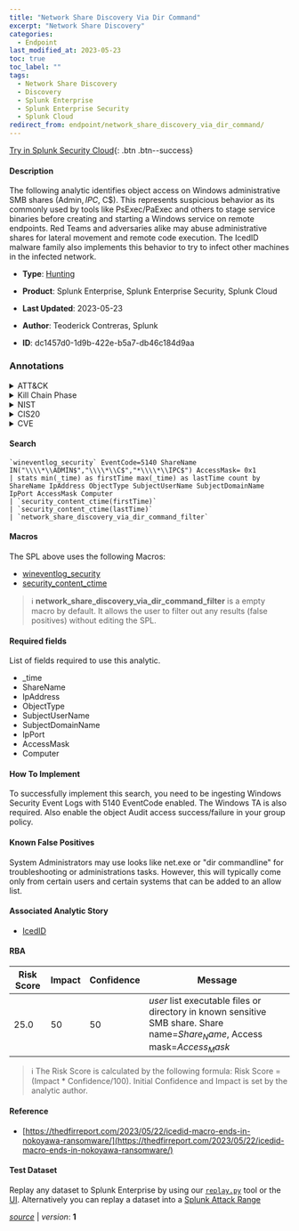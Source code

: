```yaml
---
title: "Network Share Discovery Via Dir Command"
excerpt: "Network Share Discovery"
categories:
  - Endpoint
last_modified_at: 2023-05-23
toc: true
toc_label: ""
tags:
  - Network Share Discovery
  - Discovery
  - Splunk Enterprise
  - Splunk Enterprise Security
  - Splunk Cloud
redirect_from: endpoint/network_share_discovery_via_dir_command/
---
```




[Try in Splunk Security Cloud](https://www.splunk.com/en_us/cyber-security.html){: .btn .btn--success}

#### Description

The following analytic identifies object access on Windows administrative SMB shares (Admin$, IPC$, C$). This represents suspicious behavior as its commonly used by tools like PsExec/PaExec and others to stage service binaries before creating and starting a Windows service on remote endpoints. Red Teams and adversaries alike may abuse administrative shares for lateral movement and remote code execution. The IcedID malware family also implements this behavior to try to infect other machines in the infected network.

- **Type**: [Hunting](https://github.com/splunk/security_content/wiki/Detection-Analytic-Types)
- **Product**: Splunk Enterprise, Splunk Enterprise Security, Splunk Cloud

- **Last Updated**: 2023-05-23
- **Author**: Teoderick Contreras, Splunk
- **ID**: dc1457d0-1d9b-422e-b5a7-db46c184d9aa

### Annotations
<details>
  <summary>ATT&CK</summary>

<div markdown="1">

#### [ATT&CK](https://attack.mitre.org/)

| ID          | Technique   | Tactic         |
| ----------- | ----------- |--------------- |
| [T1135](https://attack.mitre.org/techniques/T1135/) | Network Share Discovery | Discovery |

</div>
</details>


<details>
  <summary>Kill Chain Phase</summary>

<div markdown="1">

* Exploitation


</div>
</details>


<details>
  <summary>NIST</summary>

<div markdown="1">

* DE.AE



</div>
</details>

<details>
  <summary>CIS20</summary>

<div markdown="1">

* CIS 10



</div>
</details>

<details>
  <summary>CVE</summary>

<div markdown="1">


</div>
</details>


#### Search

```
`wineventlog_security` EventCode=5140 ShareName IN("\\\\*\\ADMIN$","\\\\*\\C$","*\\\\*\\IPC$") AccessMask= 0x1 
| stats min(_time) as firstTime max(_time) as lastTime count by ShareName IpAddress ObjectType SubjectUserName SubjectDomainName IpPort AccessMask Computer 
| `security_content_ctime(firstTime)` 
| `security_content_ctime(lastTime)` 
| `network_share_discovery_via_dir_command_filter`
```

#### Macros
The SPL above uses the following Macros:
* [wineventlog_security](https://github.com/splunk/security_content/blob/develop/macros/wineventlog_security.yml)
* [security_content_ctime](https://github.com/splunk/security_content/blob/develop/macros/security_content_ctime.yml)

> :information_source:
> **network_share_discovery_via_dir_command_filter** is a empty macro by default. It allows the user to filter out any results (false positives) without editing the SPL.



#### Required fields
List of fields required to use this analytic.
* _time
* ShareName
* IpAddress
* ObjectType
* SubjectUserName
* SubjectDomainName
* IpPort
* AccessMask
* Computer



#### How To Implement
To successfully implement this search, you need to be ingesting Windows Security Event Logs with 5140 EventCode enabled. The Windows TA is also required. Also enable the object Audit access success/failure in your group policy.
#### Known False Positives
System Administrators may use looks like net.exe or &#34;dir commandline&#34; for troubleshooting or administrations tasks. However, this will typically come only from certain users and certain systems that can be added to an allow list.

#### Associated Analytic Story
* [IcedID](/stories/icedid)




#### RBA

| Risk Score  | Impact      | Confidence   | Message      |
| ----------- | ----------- |--------------|--------------|
| 25.0 | 50 | 50 | $user$ list executable files or directory in known sensitive SMB share.  Share name=$Share_Name$, Access mask=$Access_Mask$ |


> :information_source:
> The Risk Score is calculated by the following formula: Risk Score = (Impact * Confidence/100). Initial Confidence and Impact is set by the analytic author.


#### Reference

* [https://thedfirreport.com/2023/05/22/icedid-macro-ends-in-nokoyawa-ransomware/](https://thedfirreport.com/2023/05/22/icedid-macro-ends-in-nokoyawa-ransomware/)



#### Test Dataset
Replay any dataset to Splunk Enterprise by using our [`replay.py`](https://github.com/splunk/attack_data#using-replaypy) tool or the [UI](https://github.com/splunk/attack_data#using-ui).
Alternatively you can replay a dataset into a [Splunk Attack Range](https://github.com/splunk/attack_range#replay-dumps-into-attack-range-splunk-server)




[*source*](https://github.com/splunk/security_content/tree/develop/detections/endpoint/network_share_discovery_via_dir_command.yml) \| *version*: **1**